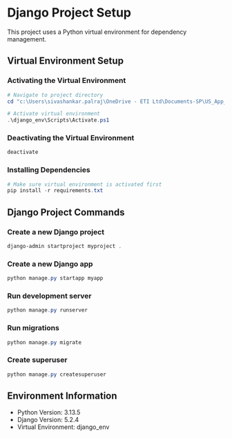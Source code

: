 # Django Project Setup

This project uses a Python virtual environment for dependency management.

## Virtual Environment Setup

### Activating the Virtual Environment
```powershell
# Navigate to project directory
cd "c:\Users\sivashankar.palraj\OneDrive - ETI Ltd\Documents-SP\US_App_Work\ePOS"

# Activate virtual environment
.\django_env\Scripts\Activate.ps1
```

### Deactivating the Virtual Environment
```powershell
deactivate
```

### Installing Dependencies
```powershell
# Make sure virtual environment is activated first
pip install -r requirements.txt
```

## Django Project Commands

### Create a new Django project
```powershell
django-admin startproject myproject .
```

### Create a new Django app
```powershell
python manage.py startapp myapp
```

### Run development server
```powershell
python manage.py runserver
```

### Run migrations
```powershell
python manage.py migrate
```

### Create superuser
```powershell
python manage.py createsuperuser
```

## Environment Information
- Python Version: 3.13.5
- Django Version: 5.2.4
- Virtual Environment: django_env
